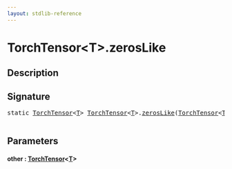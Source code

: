 ```yaml
---
layout: stdlib-reference
---
```


# TorchTensor\<T\>\.zerosLike

## Description





## Signature 

<pre>
<span class='code_keyword'>static</span> <a href="index.html" class="code_type">TorchTensor</a>&lt;<a href="index.html#typeparam-T" class="code_type">T</a>&gt; <a href="index.html" class="code_type">TorchTensor</a>&lt;<a href="index.html#typeparam-T" class="code_type">T</a>&gt;.<a href="zeroslike-5.html">zerosLike</a>(<a href="index.html" class="code_type">TorchTensor</a>&lt;<a href="index.html#typeparam-T" class="code_type">T</a>&gt; <a href="zeroslike-5.html#decl-other" class="code_param">other</a>);

</pre>

## Parameters

####  <a id="decl-other"></a>other  : [TorchTensor](index)\<[T](index#typeparam-T)\>


